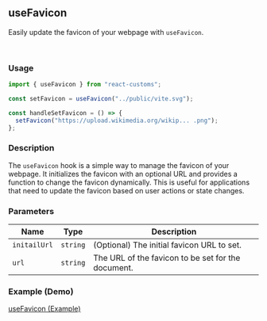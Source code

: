 ## useFavicon

Easily update the favicon of your webpage with `useFavicon`.

<br>

### Usage

```jsx
import { useFavicon } from "react-customs";

const setFavicon = useFavicon("../public/vite.svg");

const handleSetFavicon = () => {
  setFavicon("https://upload.wikimedia.org/wikip... .png");
};
```

### Description

The `useFavicon` hook is a simple way to manage the favicon of your webpage. It initializes the favicon with an optional URL and provides a function to change the favicon dynamically. This is useful for applications that need to update the favicon based on user actions or state changes.

### Parameters

| Name         | Type     | Description                                        |
| ------------ | -------- | -------------------------------------------------- |
| `initailUrl` | `string` | (Optional) The initial favicon URL to set.         |
| `url`        | `string` | The URL of the favicon to be set for the document. |

### Example (Demo)

<a href="https://stackblitz.com/edit/vitejs-vite-pqwcbb-yxlf9s?file=src%2FApp.jsx" target="_blank">useFavicon (Example)</a>
